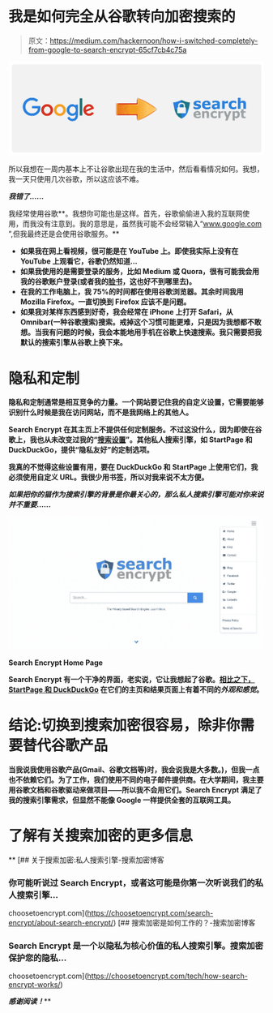 # 我是如何完全从谷歌转向加密搜索的

> 原文：<https://medium.com/hackernoon/how-i-switched-completely-from-google-to-search-encrypt-65cf7cb4c75a>

![](img/4470cf5ff5d27b284543e561370fea40.png)

所以我想在一周内基本上不让谷歌出现在我的生活中，然后看看情况如何。我想，我一天只使用几次谷歌，所以这应该不难。

***我错了……***

我经常使用谷歌**。我想你可能也是这样。首先，谷歌偷偷进入我的互联网使用，而我没有注意到。我的意思是，虽然我可能不会经常输入“www.google.com ”,但我最终还是会使用谷歌服务。**

*   **如果我在网上看视频，很可能是在 YouTube 上。即使我实际上没有在 YouTube 上观看它，谷歌仍然知道…**
*   **如果我使用的是需要登录的服务，比如 Medium 或 Quora，很有可能我会用我的谷歌账户登录(或者我的[脸书](https://hackernoon.com/tagged/facebook)，这也好不到哪里去)。**
*   **在我的工作电脑上，我 75%的时间都在使用谷歌浏览器。其余时间我用 Mozilla Firefox。一直切换到 Firefox 应该不是问题。**
*   **如果我对某样东西感到好奇，我会经常在 iPhone 上打开 Safari，从 Omnibar(一种谷歌搜索)搜索。戒掉这个习惯可能更难，只是因为我想都不敢想。当我有问题的时候，我会本能地用手机在谷歌上快速搜索。我只需要把我默认的搜索引擎从谷歌上换下来。**

# **隐私和定制**

**隐私和定制通常是相互竞争的力量。一个网站要记住我的自定义设置，它需要能够识别什么时候是我在访问网站，而不是我网络上的其他人。**

**Search Encrypt 在其主页上不提供任何定制服务。不过这没什么，因为即使在谷歌上，我也从未改变过我的“[搜索设置](https://www.google.com/preferences)”。其他私人搜索引擎，如 StartPage 和 DuckDuckGo，提供“隐私友好”的定制选项。**

**我真的不觉得这些设置有用，要在 DuckDuckGo 和 StartPage 上使用它们，我必须使用自定义 URL。我很少用书签，所以对我来说不太方便。**

***如果把你的猫作为搜索引擎的背景是你最关心的，那么私人搜索引擎可能对你来说并不重要……***

**![](img/c006726e1c590cfca8ca0af7c280a7ea.png)**

**Search Encrypt Home Page**

**Search Encrypt 有一个干净的界面，老实说，它让我想起了谷歌。[相比之下，StartPage 和 DuckDuckGo](https://hackernoon.com/untraceable-search-engines-alternatives-to-google-811b09d5a873) 在它们的主页和结果页面上有着不同的*外观和感觉*。**

# **结论:切换到搜索加密很容易，除非你需要替代谷歌产品**

**当我说我使用谷歌产品(Gmail、谷歌文档等)时，我会说我是大多数。)，但我一点也不依赖它们。为了工作，我们使用不同的电子邮件提供商。在大学期间，我主要用谷歌文档和谷歌驱动来做项目——所以我不会用它们。Search Encrypt 满足了我的搜索引擎需求，但显然不能像 Google 一样提供全套的互联网工具。**

# **了解有关搜索加密的更多信息**

**[](https://choosetoencrypt.com/search-encrypt/about-search-encrypt/) [## 关于搜索加密:私人搜索引擎-搜索加密博客

### 你可能听说过 Search Encrypt，或者这可能是你第一次听说我们的私人搜索引擎…

choosetoencrypt.com](https://choosetoencrypt.com/search-encrypt/about-search-encrypt/) [](https://choosetoencrypt.com/tech/how-search-encrypt-works/) [## 搜索加密是如何工作的？-搜索加密博客

### Search Encrypt 是一个以隐私为核心价值的私人搜索引擎。搜索加密保护您的隐私…

choosetoencrypt.com](https://choosetoencrypt.com/tech/how-search-encrypt-works/) 

***感谢阅读！*****